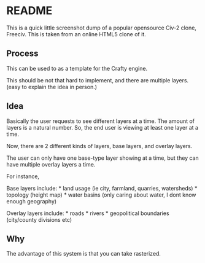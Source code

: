 README 
=========

This is a quick little screenshot dump of a popular opensource
Civ-2 clone, Freeciv. This is taken from an online HTML5 clone of it.

Process
----------
This can be used to as a template for the Crafty engine.

This should be not that hard to implement, and there are multiple
layers. (easy to explain the idea in person.)

Idea
---------
Basically the user requests to see different layers at a time.
The amount of layers is a natural number. So, the end user is viewing
at least one layer at a time.

Now, there are 2 different kinds of layers, base layers,
and overlay layers.

The user can only have one base-type layer showing at a time,
but they can have multiple overlay layers a time.

For instance,

Base layers include: 
     * land usage (ie city, farmland, quarries, watersheds)
	 * topology (height map)
	 * water basins
		(only caring about water, I dont know enough geography)
		
Overlay layers include:
	* roads
	* rivers
	* geopolitical boundaries (city/county divisions etc)
	

Why
------
The advantage of this system is that you can
take rasterized.